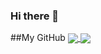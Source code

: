 ### Hi there 👋


<!--
**soulaymanegouijane/soulaymanegouijane** is a ✨ _special_ ✨ repository because its `README.md` (this file) appears on your GitHub profile.

Here are some ideas to get you started:

- 🔭 I’m currently working on ...
- 🌱 I’m currently learning ...
- 👯 I’m looking to collaborate on ...
- 🤔 I’m looking for help with ...
- 💬 Ask me about ...
- 📫 How to reach me: ...
- 😄 Pronouns: ...
- ⚡ Fun fact: ...
-->
##My GitHub 
<a href="https://github.com/soulaymanegouijane">
  <img align="center" src="https://github-readme-stats.vercel.app/api?username=soulaymanegouijane&count_private=true&show_icons=true&theme=radical" />
</a>
<a href="https://github.com/soulaymanegouijane">
  <img align="center" src="https://github-readme-stats.vercel.app/api/top-langs/?username=soulaymanegouijane&layout=compact&theme=radical&langs_count=8" />
</a>
